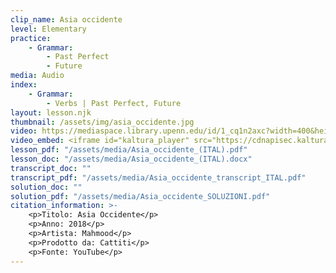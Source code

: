 ```yaml
---
clip_name: Asia occidente
level: Elementary
practice: 
    - Grammar:
        - Past Perfect
        - Future
media: Audio
index: 
    - Grammar:
        - Verbs | Past Perfect, Future
layout: lesson.njk
thumbnail: /assets/img/asia_occidente.jpg
video: https://mediaspace.library.upenn.edu/id/1_cq1n2axc?width=400&height=285&playerId=52628472
video_embed: <iframe id="kaltura_player" src="https://cdnapisec.kaltura.com/p/1147242/sp/114724200/embedIframeJs/uiconf_id/9757771/partner_id/1147242?iframeembed=true&playerId=kaltura_player&entry_id=1_cq1n2axc&flashvars[streamerType]=auto&amp;flashvars[localizationCode]=en&amp;flashvars[sideBarContainer.plugin]=true&amp;flashvars[sideBarContainer.position]=left&amp;flashvars[sideBarContainer.clickToClose]=true&amp;flashvars[chapters.plugin]=true&amp;flashvars[chapters.layout]=vertical&amp;flashvars[chapters.thumbnailRotator]=false&amp;flashvars[streamSelector.plugin]=true&amp;flashvars[EmbedPlayer.SpinnerTarget]=videoHolder&amp;flashvars[dualScreen.plugin]=true&amp;flashvars[Kaltura.addCrossoriginToIframe]=true&amp;&wid=1_nj01wisv" width="400" height="285" allowfullscreen webkitallowfullscreen mozAllowFullScreen allow="autoplay *; fullscreen *; encrypted-media *" sandbox="allow-downloads allow-forms allow-same-origin allow-scripts allow-top-navigation allow-pointer-lock allow-popups allow-modals allow-orientation-lock allow-popups-to-escape-sandbox allow-presentation allow-top-navigation-by-user-activation" frameborder="0" title="Asia Occidente"></iframe>
lesson_pdf: "/assets/media/Asia_occidente_(ITAL).pdf"
lesson_doc: "/assets/media/Asia_occidente_(ITAL).docx"
transcript_doc: ""
transcript_pdf: "/assets/media/Asia_occidente_transcript_ITAL.pdf"
solution_doc: ""
solution_pdf: "/assets/media/Asia_occidente_SOLUZIONI.pdf"
citation_information: >- 
    <p>Titolo: Asia Occidente</p>
    <p>Anno: 2018</p>
    <p>Artista: Mahmood</p>
    <p>Prodotto da: Cattiti</p>
    <p>Fonte: YouTube</p>
---
```

